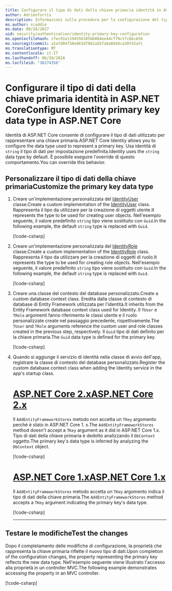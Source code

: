 ```yaml
---
title: Configurare il tipo di dati della chiave primaria identità in ASP.NET Core
author: AdrienTorris
description: Informazioni sulla procedura per la configurazione del tipo di dati desiderato, utilizzato per la chiave primaria di ASP.NET Identity Core.
ms.author: scaddie
ms.date: 09/28/2017
uid: security/authentication/identity-primary-key-configuration
ms.openlocfilehash: cfec91e1194556385bb884ee44cf79c1fcbbcb56
ms.sourcegitcommit: a1afd04758e663d7062a5bfa8a0d4dca38f42afc
ms.translationtype: MT
ms.contentlocale: it-IT
ms.lasthandoff: 06/20/2018
ms.locfileid: "36274356"
---
```

# <a name="configure-identity-primary-key-data-type-in-aspnet-core"></a><span data-ttu-id="701eb-103">Configurare il tipo di dati della chiave primaria identità in ASP.NET Core</span><span class="sxs-lookup"><span data-stu-id="701eb-103">Configure Identity primary key data type in ASP.NET Core</span></span>

<span data-ttu-id="701eb-104">Identità di ASP.NET Core consente di configurare il tipo di dati utilizzato per rappresentare una chiave primaria.</span><span class="sxs-lookup"><span data-stu-id="701eb-104">ASP.NET Core Identity allows you to configure the data type used to represent a primary key.</span></span> <span data-ttu-id="701eb-105">Usa identità di `string` il tipo di dati per impostazione predefinita.</span><span class="sxs-lookup"><span data-stu-id="701eb-105">Identity uses the `string` data type by default.</span></span> <span data-ttu-id="701eb-106">È possibile eseguire l'override di questo comportamento.</span><span class="sxs-lookup"><span data-stu-id="701eb-106">You can override this behavior.</span></span>

## <a name="customize-the-primary-key-data-type"></a><span data-ttu-id="701eb-107">Personalizzare il tipo di dati della chiave primaria</span><span class="sxs-lookup"><span data-stu-id="701eb-107">Customize the primary key data type</span></span>

1. <span data-ttu-id="701eb-108">Creare un'implementazione personalizzata del [IdentityUser](/dotnet/api/microsoft.aspnetcore.identity.entityframeworkcore.identityuser-1) classe.</span><span class="sxs-lookup"><span data-stu-id="701eb-108">Create a custom implementation of the [IdentityUser](/dotnet/api/microsoft.aspnetcore.identity.entityframeworkcore.identityuser-1) class.</span></span> <span data-ttu-id="701eb-109">Rappresenta il tipo da utilizzare per la creazione di oggetti utente.</span><span class="sxs-lookup"><span data-stu-id="701eb-109">It represents the type to be used for creating user objects.</span></span> <span data-ttu-id="701eb-110">Nell'esempio seguente, il valore predefinito `string` tipo viene sostituito con `Guid`.</span><span class="sxs-lookup"><span data-stu-id="701eb-110">In the following example, the default `string` type is replaced with `Guid`.</span></span>

    [!code-csharp[](identity/sample/src/ASPNET-IdentityDemo-PrimaryKeysConfig/Models/ApplicationUser.cs?highlight=4&range=7-13)]

2. <span data-ttu-id="701eb-111">Creare un'implementazione personalizzata del [IdentityRole](/dotnet/api/microsoft.aspnetcore.identity.entityframeworkcore.identityrole-1) classe.</span><span class="sxs-lookup"><span data-stu-id="701eb-111">Create a custom implementation of the [IdentityRole](/dotnet/api/microsoft.aspnetcore.identity.entityframeworkcore.identityrole-1) class.</span></span> <span data-ttu-id="701eb-112">Rappresenta il tipo da utilizzare per la creazione di oggetti di ruolo.</span><span class="sxs-lookup"><span data-stu-id="701eb-112">It represents the type to be used for creating role objects.</span></span> <span data-ttu-id="701eb-113">Nell'esempio seguente, il valore predefinito `string` tipo viene sostituito con `Guid`.</span><span class="sxs-lookup"><span data-stu-id="701eb-113">In the following example, the default `string` type is replaced with `Guid`.</span></span>

    [!code-csharp[](identity/sample/src/ASPNET-IdentityDemo-PrimaryKeysConfig/Models/ApplicationRole.cs?highlight=3&range=7-12)]

3. <span data-ttu-id="701eb-114">Creare una classe del contesto del database personalizzato.</span><span class="sxs-lookup"><span data-stu-id="701eb-114">Create a custom database context class.</span></span> <span data-ttu-id="701eb-115">Eredita dalla classe di contesto di database di Entity Framework utilizzata per l'identità.</span><span class="sxs-lookup"><span data-stu-id="701eb-115">It inherits from the Entity Framework database context class used for Identity.</span></span> <span data-ttu-id="701eb-116">Il `TUser` e `TRole` argomenti fanno riferimento le classi utente e il ruolo personalizzate create nel passaggio precedente, rispettivamente.</span><span class="sxs-lookup"><span data-stu-id="701eb-116">The `TUser` and `TRole` arguments reference the custom user and role classes created in the previous step, respectively.</span></span> <span data-ttu-id="701eb-117">Il `Guid` tipo di dati definito per la chiave primaria.</span><span class="sxs-lookup"><span data-stu-id="701eb-117">The `Guid` data type is defined for the primary key.</span></span>

    [!code-csharp[](identity/sample/src/ASPNET-IdentityDemo-PrimaryKeysConfig/Data/ApplicationDbContext.cs?highlight=3&range=9-26)]

4. <span data-ttu-id="701eb-118">Quando si aggiunge il servizio di identità nella classe di avvio dell'app, registrare la classe di contesto del database personalizzato.</span><span class="sxs-lookup"><span data-stu-id="701eb-118">Register the custom database context class when adding the Identity service in the app's startup class.</span></span>

   # <a name="aspnet-core-2xtabaspnetcore2x"></a>[<span data-ttu-id="701eb-119">ASP.NET Core 2.x</span><span class="sxs-lookup"><span data-stu-id="701eb-119">ASP.NET Core 2.x</span></span>](#tab/aspnetcore2x/)

   <span data-ttu-id="701eb-120">Il `AddEntityFrameworkStores` metodo non accetta un `TKey` argomento perché è stato in ASP.NET Core 1. x.</span><span class="sxs-lookup"><span data-stu-id="701eb-120">The `AddEntityFrameworkStores` method doesn't accept a `TKey` argument as it did in ASP.NET Core 1.x.</span></span> <span data-ttu-id="701eb-121">Tipo di dati della chiave primaria è dedotto analizzando il `DbContext` oggetto.</span><span class="sxs-lookup"><span data-stu-id="701eb-121">The primary key's data type is inferred by analyzing the `DbContext` object.</span></span>

   [!code-csharp[](identity/sample/src/ASPNETv2-IdentityDemo-PrimaryKeysConfig/Startup.cs?highlight=6-8&range=25-37)]

   # <a name="aspnet-core-1xtabaspnetcore1x"></a>[<span data-ttu-id="701eb-122">ASP.NET Core 1.x</span><span class="sxs-lookup"><span data-stu-id="701eb-122">ASP.NET Core 1.x</span></span>](#tab/aspnetcore1x/)

   <span data-ttu-id="701eb-123">Il `AddEntityFrameworkStores` metodo accetta un `TKey` argomento indica il tipo di dati della chiave primaria.</span><span class="sxs-lookup"><span data-stu-id="701eb-123">The `AddEntityFrameworkStores` method accepts a `TKey` argument indicating the primary key's data type.</span></span>

   [!code-csharp[](identity/sample/src/ASPNET-IdentityDemo-PrimaryKeysConfig/Startup.cs?highlight=9-11&range=39-55)]

   ---

## <a name="test-the-changes"></a><span data-ttu-id="701eb-124">Testare le modifiche</span><span class="sxs-lookup"><span data-stu-id="701eb-124">Test the changes</span></span>

<span data-ttu-id="701eb-125">Dopo il completamento delle modifiche di configurazione, la proprietà che rappresenta la chiave primaria riflette il nuovo tipo di dati.</span><span class="sxs-lookup"><span data-stu-id="701eb-125">Upon completion of the configuration changes, the property representing the primary key reflects the new data type.</span></span> <span data-ttu-id="701eb-126">Nell'esempio seguente viene illustrato l'accesso alla proprietà in un controller MVC.</span><span class="sxs-lookup"><span data-stu-id="701eb-126">The following example demonstrates accessing the property in an MVC controller.</span></span>

[!code-csharp[](identity/sample/src/ASPNET-IdentityDemo-PrimaryKeysConfig/Controllers/AccountController.cs?name=snippet_GetCurrentUserId&highlight=6)]
